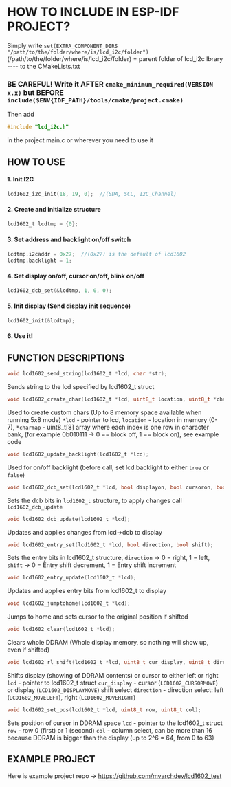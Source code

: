 # HOW TO INCLUDE IN ESP-IDF PROJECT?

Simply write `set(EXTRA_COMPONENT_DIRS "/path/to/the/folder/where/is/lcd_i2c/folder")` (/path/to/the/folder/where/is/lcd_i2c/folder) = parent folder of lcd_i2c lbrary ---- to the CMakeLists.txt

### BE CAREFUL! Write it AFTER `cmake_minimum_required(VERSION x.x)` but BEFORE `include($ENV{IDF_PATH}/tools/cmake/project.cmake)`

Then add
```c
#include "lcd_i2c.h"
```
in the project main.c or wherever you need to use it

## HOW TO USE
#### 1. Init I2C
```c
lcd1602_i2c_init(18, 19, 0);  //(SDA, SCL, I2C_Channel)
```
#### 2. Create and initialize structure
```c
lcd1602_t lcdtmp = {0};
```
#### 3. Set address and backlight on/off switch
```c
lcdtmp.i2caddr = 0x27;  //(0x27) is the default of lcd1602
lcdtmp.backlight = 1;
```
#### 4. Set display on/off, cursor on/off, blink on/off
```c
lcd1602_dcb_set(&lcdtmp, 1, 0, 0);
```
#### 5. Init display (Send display init sequence)

```c
lcd1602_init(&lcdtmp);
```

#### 6. Use it!

## FUNCTION DESCRIPTIONS

```c
void lcd1602_send_string(lcd1602_t *lcd, char *str);
```
Sends string to the lcd specified by lcd1602_t struct

```c
void lcd1602_create_char(lcd1602_t *lcd, uint8_t location, uint8_t *charmap);
```
Used to create custom chars (Up to 8 memory space available when running 5x8 mode)
`*lcd` - pointer to lcd,
`location` - location in memory (0-7),
`*charmap` - uint8_t[8] array where each index is one row in character bank, (for example 0b010111 -> 0 == block off, 1 == block on), see example code

```c
void lcd1602_update_backlight(lcd1602_t *lcd);
```
Used for on/off backlight (before call, set lcd.backlight to either `true` or `false`)

```c
void lcd1602_dcb_set(lcd1602_t *lcd, bool displayon, bool cursoron, bool blinkon);
```
Sets the dcb bits in `lcd1602_t` structure, to apply changes call `lcd1602_dcb_update`

```c
void lcd1602_dcb_update(lcd1602_t *lcd);
```
Updates and applies changes from lcd->dcb to display

```c
void lcd1602_entry_set(lcd1602_t *lcd, bool direction, bool shift);
```
Sets the entry bits in lcd1602_t structure, `direction` -> 0 = right, 1 = left, `shift` -> 0 = Entry shift decrement, 1 = Entry shift increment

```c
void lcd1602_entry_update(lcd1602_t *lcd);
```
Updates and applies entry bits from lcd1602_t to display

```c
void lcd1602_jumptohome(lcd1602_t *lcd);
```
Jumps to home and sets cursor to the original position if shifted

```c
void lcd1602_clear(lcd1602_t *lcd);
```
Clears whole DDRAM (Whole display memory, so nothing will show up, even if shifted)

```c
void lcd1602_rl_shift(lcd1602_t *lcd, uint8_t cur_display, uint8_t direction);
```
Shifts display (showing of DDRAM contents) or cursor to either left or right
`lcd` - pointer to lcd1602_t struct
`cur_display` - cursor (`LCD1602_CURSORMOVE`) or display (`LCD1602_DISPLAYMOVE`) shift select
`direction` - direction select: left (`LCD1602_MOVELEFT`), right (`LCD1602_MOVERIGHT`)

```c
void lcd1602_set_pos(lcd1602_t *lcd, uint8_t row, uint8_t col);
```
Sets position of cursor in DDRAM space
`lcd` - pointer to the lcd1602_t struct
`row` - row 0 (first) or 1 (second)
`col` - column select, can be more than 16 because DDRAM is bigger than the display (up to 2^6 = 64, from 0 to 63)

## EXAMPLE PROJECT
Here is example project repo -> https://github.com/mvarchdev/lcd1602_test
